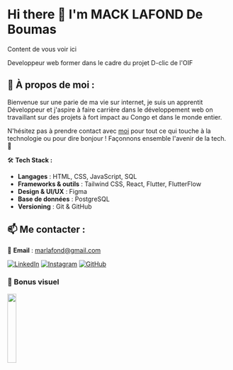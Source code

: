 # Hi there 👋 I'm **MACK LAFOND De Boumas**

Content de vous voir ici

Developpeur web former dans le cadre du projet D-clic de l'OIF

## 🚀 À propos de moi :
Bienvenue sur une parie de ma vie sur internet, je suis un apprentit Développeur et j'aspire à faire carrière dans le développement web on travaillant sur des projets à fort impact au Congo et dans le monde entier.

N'hésitez pas à prendre contact avec [moi](#) pour tout ce qui touche à la technologie ou pour dire bonjour ! Façonnons ensemble l'avenir de la tech. 🌟

🛠 **Tech Stack :** 
- **Langages** : HTML, CSS, JavaScript, SQL
- **Frameworks & outils** : Tailwind CSS, React, Flutter, FlutterFlow
- **Design & UI/UX** : Figma
- **Base de données** : PostgreSQL
- **Versioning** : Git & GitHub

## 📫 Me contacter :
📧 **Email** : marlafond@gmail.com

[![LinkedIn](https://img.shields.io/badge/LinkedIn-blue?style=for-the-badge&logo=linkedin)](https://www.linkedin.com/in/de-boumas-mack-lafond/)
[![Instagram](https://img.shields.io/badge/Instagram-E4405F?style=for-the-badge&logo=instagram)](https://instagram.com/tonhandle) [![GitHub](https://img.shields.io/badge/GitHub-000?style=for-the-badge&logo=github)](https://github.com/tonhandle)

### 🎨 Bonus visuel
<img src="https://i.pinimg.com/736x/91/17/48/91174838481320be811fa7da10a51fea.jpg" height="20%" width="20%"/>



